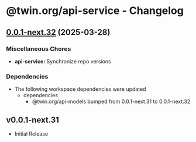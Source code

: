 # @twin.org/api-service - Changelog

## [0.0.1-next.32](https://github.com/twinfoundation/api/compare/api-service-v0.0.1-next.31...api-service-v0.0.1-next.32) (2025-03-28)


### Miscellaneous Chores

* **api-service:** Synchronize repo versions


### Dependencies

* The following workspace dependencies were updated
  * dependencies
    * @twin.org/api-models bumped from 0.0.1-next.31 to 0.0.1-next.32

## v0.0.1-next.31

- Initial Release
